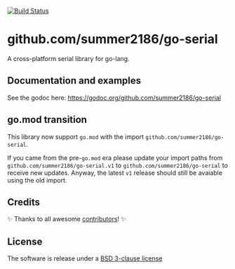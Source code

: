 [![Build Status](https://github.com/bugst/go-serial/workflows/test/badge.svg)](https://github.com/bugst/go-serial/actions?workflow=test)

# github.com/summer2186/go-serial

A cross-platform serial library for go-lang.

## Documentation and examples

See the godoc here: https://godoc.org/github.com/summer2186/go-serial

## go.mod transition

This library now support `go.mod` with the import `github.com/summer2186/go-serial`.

If you came from the pre-`go.mod` era please update your import paths from `github.com/summer2186/go-serial.v1` to `github.com/summer2186/go-serial` to receive new updates. Anyway, the latest `v1` release should still be avaiable using the old import.

## Credits

:sparkles: Thanks to all awesome [contributors]! :sparkles:

## License

The software is release under a [BSD 3-clause license]

[contributors]: https://github.com/bugst/go-serial/graphs/contributors
[BSD 3-clause license]: https://github.com/bugst/go-serial/blob/master/LICENSE

